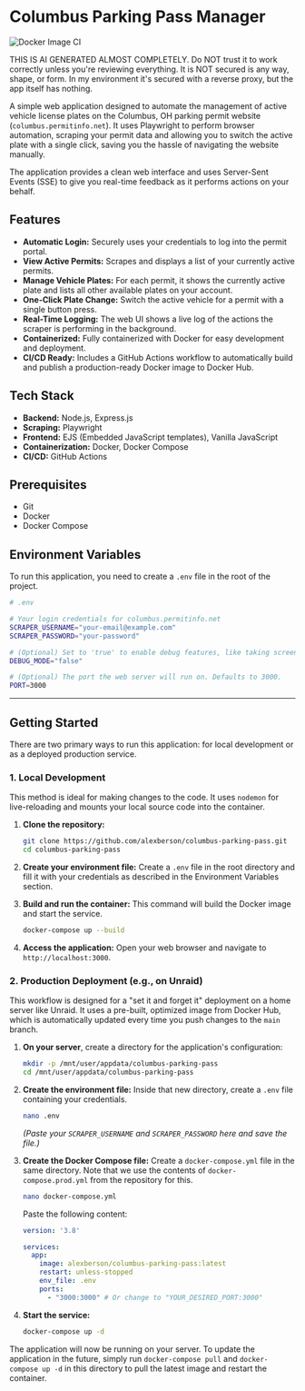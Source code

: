 # Columbus Parking Pass Manager

![Docker Image CI](https://github.com/alexberson/columbus-parking-pass/actions/workflows/docker-publish.yml/badge.svg)

THIS IS AI GENERATED ALMOST COMPLETELY. Do NOT trust it to work correctly unless you're reviewing everything. It is NOT secured is any way, shape, or form. In my environment it's secured with a reverse proxy, but the app itself has nothing.

A simple web application designed to automate the management of active vehicle license plates on the Columbus, OH parking permit website (`columbus.permitinfo.net`). It uses Playwright to perform browser automation, scraping your permit data and allowing you to switch the active plate with a single click, saving you the hassle of navigating the website manually.

The application provides a clean web interface and uses Server-Sent Events (SSE) to give you real-time feedback as it performs actions on your behalf.

## Features

*   **Automatic Login:** Securely uses your credentials to log into the permit portal.
*   **View Active Permits:** Scrapes and displays a list of your currently active permits.
*   **Manage Vehicle Plates:** For each permit, it shows the currently active plate and lists all other available plates on your account.
*   **One-Click Plate Change:** Switch the active vehicle for a permit with a single button press.
*   **Real-Time Logging:** The web UI shows a live log of the actions the scraper is performing in the background.
*   **Containerized:** Fully containerized with Docker for easy development and deployment.
*   **CI/CD Ready:** Includes a GitHub Actions workflow to automatically build and publish a production-ready Docker image to Docker Hub.

## Tech Stack

*   **Backend:** Node.js, Express.js
*   **Scraping:** Playwright
*   **Frontend:** EJS (Embedded JavaScript templates), Vanilla JavaScript
*   **Containerization:** Docker, Docker Compose
*   **CI/CD:** GitHub Actions

## Prerequisites

*   Git
*   Docker
*   Docker Compose

## Environment Variables

To run this application, you need to create a `.env` file in the root of the project.

```bash
# .env

# Your login credentials for columbus.permitinfo.net
SCRAPER_USERNAME="your-email@example.com"
SCRAPER_PASSWORD="your-password"

# (Optional) Set to 'true' to enable debug features, like taking screenshots during scraping.
DEBUG_MODE="false"

# (Optional) The port the web server will run on. Defaults to 3000.
PORT=3000
```

---

## Getting Started

There are two primary ways to run this application: for local development or as a deployed production service.

### 1. Local Development

This method is ideal for making changes to the code. It uses `nodemon` for live-reloading and mounts your local source code into the container.

1.  **Clone the repository:**
    ```sh
    git clone https://github.com/alexberson/columbus-parking-pass.git
    cd columbus-parking-pass
    ```

2.  **Create your environment file:**
    Create a `.env` file in the root directory and fill it with your credentials as described in the Environment Variables section.

3.  **Build and run the container:**
    This command will build the Docker image and start the service.
    ```sh
    docker-compose up --build
    ```

4.  **Access the application:**
    Open your web browser and navigate to `http://localhost:3000`.

### 2. Production Deployment (e.g., on Unraid)

This workflow is designed for a "set it and forget it" deployment on a home server like Unraid. It uses a pre-built, optimized image from Docker Hub, which is automatically updated every time you push changes to the `main` branch.

1.  **On your server**, create a directory for the application's configuration:
    ```sh
    mkdir -p /mnt/user/appdata/columbus-parking-pass
    cd /mnt/user/appdata/columbus-parking-pass
    ```

2.  **Create the environment file:**
    Inside that new directory, create a `.env` file containing your credentials.
    ```sh
    nano .env
    ```
    *(Paste your `SCRAPER_USERNAME` and `SCRAPER_PASSWORD` here and save the file.)*

3.  **Create the Docker Compose file:**
    Create a `docker-compose.yml` file in the same directory. Note that we use the contents of `docker-compose.prod.yml` from the repository for this.
    ```sh
    nano docker-compose.yml
    ```
    Paste the following content:
    ```yaml
    version: '3.8'

    services:
      app:
        image: alexberson/columbus-parking-pass:latest
        restart: unless-stopped
        env_file: .env
        ports:
          - "3000:3000" # Or change to "YOUR_DESIRED_PORT:3000"
    ```

4.  **Start the service:**
    ```sh
    docker-compose up -d
    ```

The application will now be running on your server. To update the application in the future, simply run `docker-compose pull` and `docker-compose up -d` in this directory to pull the latest image and restart the container.
